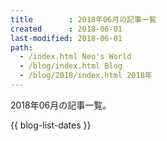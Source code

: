 ```yaml
---
title        : 2018年06月の記事一覧
created      : 2018-06-01
last-modified: 2018-06-01
path:
  - /index.html Neo's World
  - /blog/index.html Blog
  - /blog/2018/index.html 2018年
---
```


2018年06月の記事一覧。

{{ blog-list-dates }}
